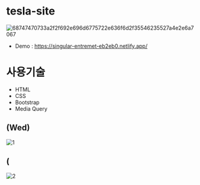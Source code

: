 # tesla-site


![68747470733a2f2f692e696d6775722e636f6d2f35546235527a4e2e6a7067](https://github.com/kangjinyong2/tesla-site/assets/66777943/e053c4d7-88bb-474b-a497-e3a920d4dfe5)

* Demo : https://singular-entremet-eb2eb0.netlify.app/

# 사용기술
* HTML
* CSS
* Bootstrap
* Media Query

## (Wed)
![1](https://github.com/kangjinyong2/tesla-site/assets/66777943/08742f35-3543-437a-91a7-05280f576cf3)
## (
![2](https://github.com/kangjinyong2/tesla-site/assets/66777943/66feb524-9e40-4613-9022-719c383e9ecb)
